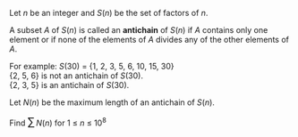 <p>Let <var>n</var> be an integer and <var>S</var>(<var>n</var>) be the set of factors of <var>n</var>.</p>

<p>A subset <var>A</var> of <var>S</var>(<var>n</var>) is called an <b>antichain</b> of <var>S</var>(<var>n</var>) if <var>A</var> contains only one element or if none of the elements of <var>A</var> divides any of the other elements of <var>A</var>.</p>

<p>For example: <var>S</var>(30) = {1, 2, 3, 5, 6, 10, 15, 30}
<br />{2, 5, 6} is not an antichain of <var>S</var>(30).
<br />{2, 3, 5} is an antichain of <var>S</var>(30).</p>

<p>Let <var>N</var>(<var>n</var>) be the maximum length of an antichain of <var>S</var>(<var>n</var>).</p>

<p>Find <span style="font-size:larger;"><span style="font-size:larger;">∑</span></span> <var>N</var>(<var>n</var>) for 1 ≤ <var>n</var> ≤ 10<sup>8</sup></p>
